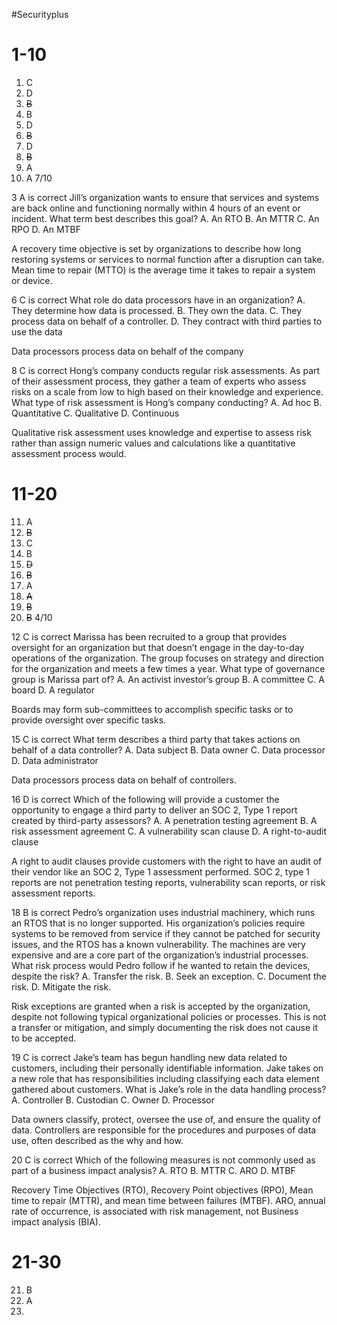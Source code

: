 #Securityplus
# 1-10
1. C
2. D
3. ~~B~~
4. B
5. D
6. ~~B~~
7. D
8. ~~B~~
9. A
10. A
7/10

3 A is correct
Jill’s organization wants to ensure that services and systems are back online and functioning
normally within 4 hours of an event or incident. What term best describes this goal?
A. An RTO
B. An MTTR
C. An RPO
D. An MTBF

A recovery time objective is set by organizations to describe how long restoring systems or services to normal function after a disruption can take. Mean time to repair (MTTO) is the average time it takes to repair a system or device.

6 C is correct
What role do data processors have in an organization?
A. They determine how data is processed.
B. They own the data.
C. They process data on behalf of a controller.
D. They contract with third parties to use the data

Data processors process data on behalf of the company

8 C is correct
Hong’s company conducts regular risk assessments. As part of their assessment process,
they gather a team of experts who assess risks on a scale from low to high based on their
knowledge and experience. What type of risk assessment is Hong’s company conducting?
A. Ad hoc
B. Quantitative
C. Qualitative
D. Continuous

Qualitative risk assessment uses knowledge and expertise to assess risk rather than assign numeric values and calculations like a quantitative assessment process would.

# 11-20
11. A
12. ~~B~~
13. C
14. B
15. ~~D~~
16. ~~B~~
17. A
18. ~~A~~
19. ~~B~~
20. ~~B~~
4/10

12 C is correct
Marissa has been recruited to a group that provides oversight for an organization but that
doesn’t engage in the day-to-day operations of the organization. The group focuses on
strategy and direction for the organization and meets a few times a year. What type of governance group is Marissa part of?
A. An activist investor’s group
B. A committee
C. A board
D. A regulator

Boards may form sub-committees to accomplish specific tasks or to provide oversight over specific tasks.

15 C is correct 
What term describes a third party that takes actions on behalf of a data controller?
A. Data subject
B. Data owner
C. Data processor
D. Data administrator

Data processors process data on behalf of controllers. 

16 D is correct
Which of the following will provide a customer the opportunity to engage a third party to
deliver an SOC 2, Type 1 report created by third-party assessors?
A. A penetration testing agreement
B. A risk assessment agreement
C. A vulnerability scan clause
D. A right-to-audit clause

A right to audit clauses provide customers with the right to have an audit of their vendor like an SOC 2, Type 1 assessment performed. SOC 2, type 1 reports are not penetration testing reports, vulnerability scan reports, or risk assessment reports.

18 B is correct
Pedro’s organization uses industrial machinery, which runs an RTOS that is no longer supported. His organization’s policies require systems to be removed from service if they cannot be patched for security issues, and the RTOS has a known vulnerability. The machines are very expensive and are a core part of the organization’s industrial processes. What risk process would Pedro follow if he wanted to retain the devices, despite the risk?
A. Transfer the risk.
B. Seek an exception.
C. Document the risk.
D. Mitigate the risk.

Risk exceptions are granted when a risk is accepted by the organization, despite not following typical organizational policies or processes. This is not a transfer or mitigation, and simply documenting the risk does not cause it to be accepted.

19 C is correct
Jake’s team has begun handling new data related to customers, including their personally
identifiable information. Jake takes on a new role that has responsibilities including classifying each data element gathered about customers. What is Jake’s role in the data handling
process?
A. Controller
B. Custodian
C. Owner
D. Processor

Data owners classify, protect, oversee the use of, and ensure the quality of data. Controllers are responsible for the procedures and purposes of data use, often described as the why and how.

20 C is correct
Which of the following measures is not commonly used as part of a business impact analysis?
A. RTO
B. MTTR
C. ARO
D. MTBF

Recovery Time Objectives (RTO), Recovery Point objectives (RPO), Mean time to repair (MTTR), and mean time between failures (MTBF). ARO, annual rate of occurrence, is associated with risk management, not Business impact analysis (BIA). 

# 21-30
21. B
22. A
23. 